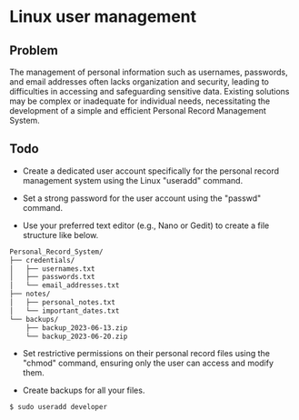 # Linux user management

## Problem

The management of personal information such as usernames, passwords, and email addresses often lacks organization and security, leading to difficulties in accessing and safeguarding sensitive data. Existing solutions may be complex or inadequate for individual needs, necessitating the development of a simple and efficient Personal Record Management System.

## Todo

- Create a dedicated user account specifically for the personal record management system using the Linux "useradd" command.

- Set a strong password for the user account using the "passwd" command.

- Use your preferred text editor (e.g., Nano or Gedit) to create a file structure like below.

```sh
Personal_Record_System/
├── credentials/
│   ├── usernames.txt
│   ├── passwords.txt
│   └── email_addresses.txt
├── notes/
│   ├── personal_notes.txt
│   └── important_dates.txt
└── backups/
    ├── backup_2023-06-13.zip
    └── backup_2023-06-20.zip
```
- Set restrictive permissions on their personal record files using the "chmod" command, ensuring only the user can access and modify them.

- Create backups for all your files.


```bash
$ sudo useradd developer

```